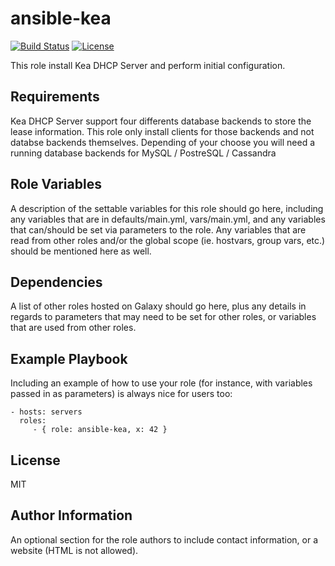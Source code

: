 ansible-kea
===========

[![Build Status](https://travis-ci.com/chubchubsancho/ansible-domoticz.svg?branch=master)](https://travis-ci.com/chubchubsancho/ansible-kea)
[![License](https://img.shields.io/badge/license-MIT-blue.svg?logo=github&style=flat)](https://raw.githubusercontent.com/chubchubsancho/ansible-kea/master/LICENSE)

This role install Kea DHCP Server and perform initial configuration.

Requirements
------------

Kea DHCP Server support four differents database backends to store the lease
information. This role only install clients for those backends and not databse
backends themselves.
Depending of your choose you will need a running database backends for
MySQL / PostreSQL / Cassandra

Role Variables
--------------

A description of the settable variables for this role should go here, including
any variables that are in defaults/main.yml, vars/main.yml, and any variables
that can/should be set via parameters to the role. Any variables that are read
from other roles and/or the global scope (ie. hostvars, group vars, etc.) should
be mentioned here as well.

Dependencies
------------

A list of other roles hosted on Galaxy should go here, plus any details in
regards to parameters that may need to be set for other roles, or variables that
are used from other roles.

Example Playbook
----------------

Including an example of how to use your role (for instance, with variables
passed in as parameters) is always nice for users too:

    - hosts: servers
      roles:
         - { role: ansible-kea, x: 42 }

License
-------

MIT

Author Information
------------------

An optional section for the role authors to include contact information, or a
website (HTML is not allowed).
